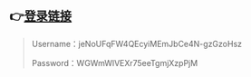 

##  :point_right:[登录链接]( https://dongzhougu.github.io/lxd-nvidia-smi/signin.html)



> Username：jeNoUFqFW4QEcyiMEmJbCe4N-gzGzoHsz
>
> Password：WGWmWlVEXr75eeTgmjXzpPjM

